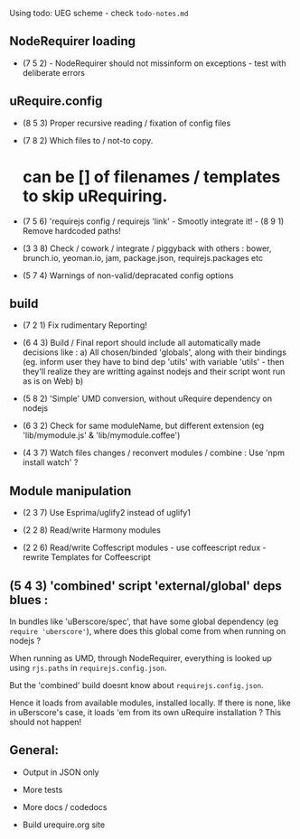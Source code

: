 Using todo: UEG scheme - check `todo-notes.md`

## NodeRequirer loading
- (7 5 2) - NodeRequirer should not missinform on exceptions - test with deliberate errors

## uRequire.config

- (8 5 3) Proper recursive reading / fixation of config files

- (7 8 2)
   Which files to / not-to copy.
   # can be []<String> of filenames / templates to skip uRequiring.

- (7 5 6) 'requirejs config / requirejs 'link'
        - Smootly integrate it!
        - (8 9 1) Remove hardcoded paths!

- (3 3 8) Check / cowork / integrate / piggyback with others :
          bower, brunch.io, yeoman.io, jam, package.json, requirejs.packages etc

- (5 7 4) Warnings of non-valid/depracated config options

## build
- (7 2 1) Fix rudimentary Reporting!

- (6 4 3) Build / Final report should include all automatically made decisions like :
          a) All chosen/binded 'globals', along with their bindings
             (eg. inform user they have to bind dep 'utils' with variable 'utils' -
              then they'll realize they are writting against nodejs and their script wont run as is on Web)
          b)

- (5 8 2) 'Simple' UMD conversion, without uRequire dependency on nodejs


- (6 3 2) Check for same moduleName, but different extension (eg 'lib/mymodule.js' & 'lib/mymodule.coffee')


- (4 3 7) Watch files changes / reconvert modules / combine :
           Use 'npm install watch' ?

## Module manipulation
- (2 3 7) Use Esprima/uglify2 instead of uglify1

- (2 2 8) Read/write Harmony modules

- (2 2 6) Read/write Coffescript modules
          - use coffeescript redux
          - rewrite Templates for Coffeescript

## (5 4 3) 'combined' script 'external/global' deps blues :

In bundles like 'uBerscore/spec', that have some global dependency (eg `require 'uberscore'`), where does this global come from when running on nodejs ?

When running as UMD, through NodeRequirer, everything is looked up using `rjs.paths` in `requirejs.config.json`.

But the 'combined' build doesnt know about `requirejs.config.json`.

Hence it loads from available modules, installed locally.
If there is none, like in uBerscore's case, it loads 'em from its own uRequire installation ? This should not happen!

## General:

- Output in JSON only

- More tests

- More docs / codedocs

- Build urequire.org site


